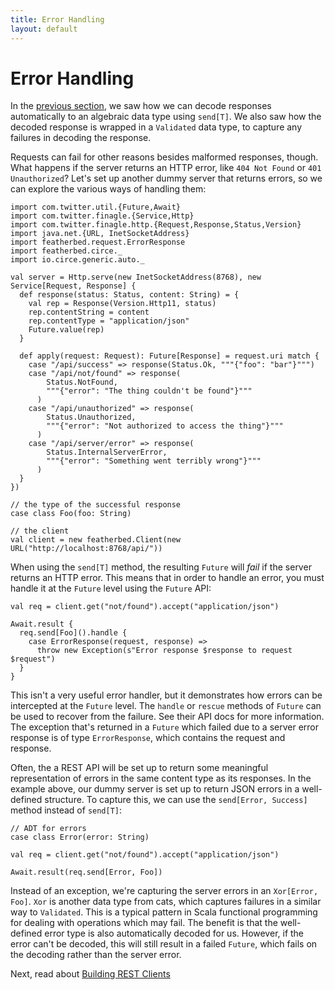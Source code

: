 ```yaml
---
title: Error Handling
layout: default
---
```


# Error Handling

In the [previous section](04-response-decoding-and-validation.html), we saw how we can decode responses automatically
to an algebraic data type using `send[T]`. We also saw how the decoded response is wrapped in a `Validated` data type,
to capture any failures in decoding the response.

Requests can fail for other reasons besides malformed responses, though. What happens if the server returns an HTTP
error, like `404 Not Found` or `401 Unauthorized`? Let's set up another dummy server that returns errors, so we can
explore the various ways of handling them:

```tut:book
import com.twitter.util.{Future,Await}
import com.twitter.finagle.{Service,Http}
import com.twitter.finagle.http.{Request,Response,Status,Version}
import java.net.{URL, InetSocketAddress}
import featherbed.request.ErrorResponse
import featherbed.circe._
import io.circe.generic.auto._

val server = Http.serve(new InetSocketAddress(8768), new Service[Request, Response] {
  def response(status: Status, content: String) = {
    val rep = Response(Version.Http11, status)
    rep.contentString = content
    rep.contentType = "application/json"
    Future.value(rep)
  }
  
  def apply(request: Request): Future[Response] = request.uri match {
    case "/api/success" => response(Status.Ok, """{"foo": "bar"}""")
    case "/api/not/found" => response(
        Status.NotFound,
        """{"error": "The thing couldn't be found"}"""
      )
    case "/api/unauthorized" => response(
        Status.Unauthorized,
        """{"error": "Not authorized to access the thing"}"""
      )
    case "/api/server/error" => response(
        Status.InternalServerError,
        """{"error": "Something went terribly wrong"}"""
      )
  }
})

// the type of the successful response
case class Foo(foo: String)

// the client
val client = new featherbed.Client(new URL("http://localhost:8768/api/"))
```

When using the `send[T]` method, the resulting `Future` will *fail* if the server returns an HTTP error. This means that
in order to handle an error, you must handle it at the `Future` level using the `Future` API:

```tut:book:nofail
val req = client.get("not/found").accept("application/json")

Await.result {
  req.send[Foo]().handle {
    case ErrorResponse(request, response) =>
      throw new Exception(s"Error response $response to request $request")
  }
}
```

This isn't a very useful error handler, but it demonstrates how errors can be intercepted at the `Future` level. The
`handle` or `rescue` methods of `Future` can be used to recover from the failure. See their API docs for more
information. The exception that's returned in a `Future` which failed due to a server error response is of type
`ErrorResponse`, which contains the request and response.

Often, the a REST API will be set up to return some meaningful representation of errors in the same content type as its
responses. In the example above, our dummy server is set up to return JSON errors in a well-defined structure. To
capture this, we can use the `send[Error, Success]` method instead of `send[T]`:

```tut:book
// ADT for errors
case class Error(error: String)

val req = client.get("not/found").accept("application/json")

Await.result(req.send[Error, Foo])
```

Instead of an exception, we're capturing the server errors in an `Xor[Error, Foo]`. `Xor` is another data type from
cats, which captures failures in a similar way to `Validated`. This is a typical pattern in Scala functional programming
for dealing with operations which may fail. The benefit is that the well-defined error type is also automatically
decoded for us. However, if the error can't be decoded, this will still result in a failed `Future`, which fails on the
decoding rather than the server error.

Next, read about [Building REST Clients](06-building-rest-clients.html)